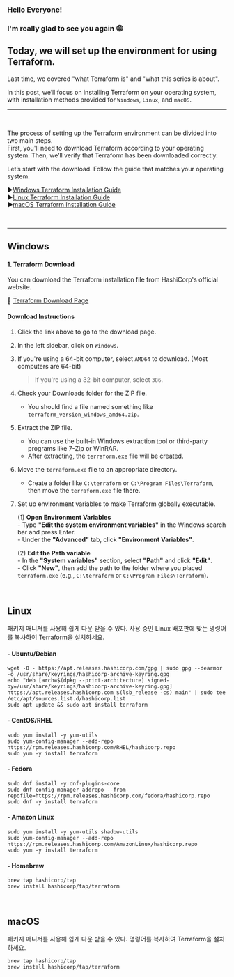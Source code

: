 ### Hello Everyone! 
### I'm really glad to see you again 😁
## Today, we will set up the environment for using Terraform.

Last time, we covered "what Terraform is" and "what this series is about".  
  
In this post, we’ll focus on installing Terraform on your operating system, with installation methods provided for `Windows`, `Linux`, and `macOS`.

***
<br>

The process of setting up the Terraform environment can be divided into two main steps.  
First, you'll need to download Terraform according to your operating system. Then, we’ll verify that Terraform has been downloaded correctly.  
  
Let’s start with the download. Follow the guide that matches your operating system.  

▶️[Windows Terraform Installation Guide](#Windows)  
▶️[Linux Terraform Installation Guide](#Linux)  
▶️[macOS Terraform Installation Guide](#macOS)  

<br>
 
***

## Windows

#### 1. Terraform Download

You can download the Terraform installation file from HashiCorp's official website.  

🔗 [Terraform Download Page](https://developer.hashicorp.com/terraform/install)

#### Download Instructions

1. Click the link above to go to the download page.  

1. In the left sidebar, click on  `Windows`.

1. If you're using a 64-bit computer, select `AMD64` to download. (Most computers are 64-bit)
    >  If you're using a 32-bit computer, select `386`.

1. Check your Downloads folder for the ZIP file.
   - You should find a file named something like `terraform_version_windows_amd64.zip`.

1. Extract the ZIP file.
   - You can use the built-in Windows extraction tool or third-party programs like 7-Zip or WinRAR.
   - After extracting, the `terraform.exe` file will be created.

1. Move the `terraform.exe` file to an appropriate directory.
   - Create a folder like `C:\terraform` or `C:\Program Files\Terraform`, then move the `terraform.exe` file there.
  
1. Set up environment variables to make Terraform globally executable.

    (1) **Open Environment Variables**  
       - Type **"Edit the system environment variables"** in the Windows search bar and press Enter.  
       - Under the **"Advanced"** tab, click **"Environment Variables"**.  

    (2) **Edit the Path variable**  
       - In the **"System variables"** section, select **"Path"** and click **"Edit"**.  
       - Click **"New"**, then add the path to the folder where you placed `terraform.exe` (e.g., `C:\terraform` or `C:\Program Files\Terraform`).
   
    


<br>

## Linux  
  
패키지 매니저를 사용해 쉽게 다운 받을 수 있다. 사용 중인 Linux 배포판에 맞는 명령어를 복사하여 Terraform을 설치하세요.
  
#### - Ubuntu/Debian
```hcl
wget -O - https://apt.releases.hashicorp.com/gpg | sudo gpg --dearmor -o /usr/share/keyrings/hashicorp-archive-keyring.gpg
echo "deb [arch=$(dpkg --print-architecture) signed-by=/usr/share/keyrings/hashicorp-archive-keyring.gpg] https://apt.releases.hashicorp.com $(lsb_release -cs) main" | sudo tee /etc/apt/sources.list.d/hashicorp.list
sudo apt update && sudo apt install terraform
```
  
#### - CentOS/RHEL 
```hcl
sudo yum install -y yum-utils
sudo yum-config-manager --add-repo https://rpm.releases.hashicorp.com/RHEL/hashicorp.repo
sudo yum -y install terraform
``` 

#### - Fedora  
```hcl
sudo dnf install -y dnf-plugins-core
sudo dnf config-manager addrepo --from-repofile=https://rpm.releases.hashicorp.com/fedora/hashicorp.repo
sudo dnf -y install terraform
```

#### - Amazon Linux
```hcl
sudo yum install -y yum-utils shadow-utils
sudo yum-config-manager --add-repo https://rpm.releases.hashicorp.com/AmazonLinux/hashicorp.repo
sudo yum -y install terraform
```

#### - Homebrew
```hcl
brew tap hashicorp/tap
brew install hashicorp/tap/terraform
```
<br>


## macOS

패키지 매니저를 사용해 쉽게 다운 받을 수 있다. 명령어를 복사하여 Terraform을 설치하세요.

```hcl
brew tap hashicorp/tap
brew install hashicorp/tap/terraform
```
